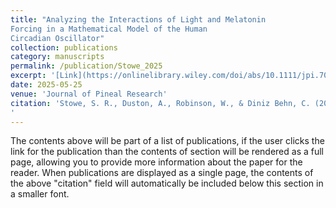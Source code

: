 ```yaml
---
title: "Analyzing the Interactions of Light and Melatonin
Forcing in a Mathematical Model of the Human
Circadian Oscillator"
collection: publications
category: manuscripts
permalink: /publication/Stowe_2025
excerpt: '[Link](https://onlinelibrary.wiley.com/doi/abs/10.1111/jpi.70056)'
date: 2025-05-25
venue: 'Journal of Pineal Research'
citation: 'Stowe, S. R., Duston, A., Robinson, W., & Diniz Behn, C. (2025). Analyzing the Interactions of Light and Melatonin Forcing in a Mathematical Model of the Human Circadian Oscillator. Journal of Pineal Research, 77(3), e70056. https://doi.org/10.1111/jpi.70056
'
---
```


The contents above will be part of a list of publications, if the user clicks the link for the publication than the contents of section will be rendered as a full page, allowing you to provide more information about the paper for the reader. When publications are displayed as a single page, the contents of the above "citation" field will automatically be included below this section in a smaller font.